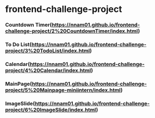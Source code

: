 # frontend-challenge-project

### Countdown Timer(https://nnam01.github.io/frontend-challenge-project/2%20CountdownTimer/index.html)
### To Do List(https://nnam01.github.io/frontend-challenge-project/3%20TodoList/index.html)
### Calendar(https://nnam01.github.io/frontend-challenge-project/4%20Calendar/index.html)
### MainPage(https://nnam01.github.io/frontend-challenge-project/5%20Mainpage-miniintern/index.html)
### ImageSlide(https://nnam01.github.io/frontend-challenge-project/6%20ImageSlide/index.html)
